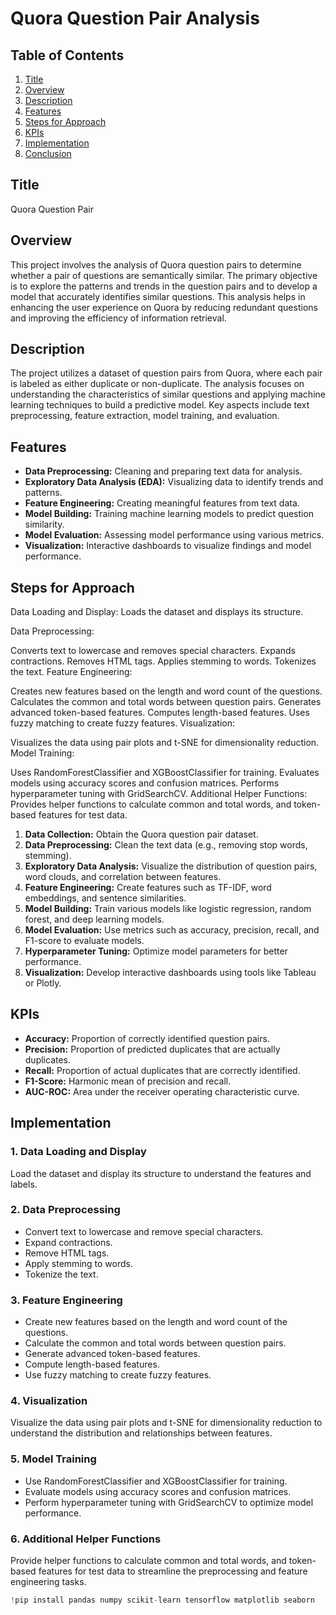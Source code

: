 # Quora Question Pair Analysis

## Table of Contents
1. [Title](#title)
2. [Overview](#overview)
3. [Description](#description)
4. [Features](#features)
5. [Steps for Approach](#steps-for-approach)
6. [KPIs](#kpis)
7. [Implementation](#implementation)
8. [Conclusion](#conclusion)

## Title

Quora Question Pair

## Overview

This project involves the analysis of Quora question pairs to determine whether a pair of questions are semantically similar. The primary objective is to explore the patterns and trends in the question pairs and to develop a model that accurately identifies similar questions. This analysis helps in enhancing the user experience on Quora by reducing redundant questions and improving the efficiency of information retrieval.

## Description

The project utilizes a dataset of question pairs from Quora, where each pair is labeled as either duplicate or non-duplicate. The analysis focuses on understanding the characteristics of similar questions and applying machine learning techniques to build a predictive model. Key aspects include text preprocessing, feature extraction, model training, and evaluation.

## Features

- **Data Preprocessing:** Cleaning and preparing text data for analysis.
- **Exploratory Data Analysis (EDA):** Visualizing data to identify trends and patterns.
- **Feature Engineering:** Creating meaningful features from text data.
- **Model Building:** Training machine learning models to predict question similarity.
- **Model Evaluation:** Assessing model performance using various metrics.
- **Visualization:** Interactive dashboards to visualize findings and model performance.

## Steps for Approach

Data Loading and Display: Loads the dataset and displays its structure.

Data Preprocessing:

Converts text to lowercase and removes special characters.
Expands contractions.
Removes HTML tags.
Applies stemming to words.
Tokenizes the text.
Feature Engineering:

Creates new features based on the length and word count of the questions.
Calculates the common and total words between question pairs.
Generates advanced token-based features.
Computes length-based features.
Uses fuzzy matching to create fuzzy features.
Visualization:

Visualizes the data using pair plots and t-SNE for dimensionality reduction.
Model Training:

Uses RandomForestClassifier and XGBoostClassifier for training.
Evaluates models using accuracy scores and confusion matrices.
Performs hyperparameter tuning with GridSearchCV.
Additional Helper Functions: Provides helper functions to calculate common and total words, and token-based features for test data.



1. **Data Collection:** Obtain the Quora question pair dataset.
2. **Data Preprocessing:** Clean the text data (e.g., removing stop words, stemming).
3. **Exploratory Data Analysis:** Visualize the distribution of question pairs, word clouds, and correlation between features.
4. **Feature Engineering:** Create features such as TF-IDF, word embeddings, and sentence similarities.
5. **Model Building:** Train various models like logistic regression, random forest, and deep learning models.
6. **Model Evaluation:** Use metrics such as accuracy, precision, recall, and F1-score to evaluate models.
7. **Hyperparameter Tuning:** Optimize model parameters for better performance.
8. **Visualization:** Develop interactive dashboards using tools like Tableau or Plotly.

## KPIs

- **Accuracy:** Proportion of correctly identified question pairs.
- **Precision:** Proportion of predicted duplicates that are actually duplicates.
- **Recall:** Proportion of actual duplicates that are correctly identified.
- **F1-Score:** Harmonic mean of precision and recall.
- **AUC-ROC:** Area under the receiver operating characteristic curve.


## Implementation

### 1. Data Loading and Display

Load the dataset and display its structure to understand the features and labels.

### 2. Data Preprocessing

- Convert text to lowercase and remove special characters.
- Expand contractions.
- Remove HTML tags.
- Apply stemming to words.
- Tokenize the text.

### 3. Feature Engineering

- Create new features based on the length and word count of the questions.
- Calculate the common and total words between question pairs.
- Generate advanced token-based features.
- Compute length-based features.
- Use fuzzy matching to create fuzzy features.

### 4. Visualization

Visualize the data using pair plots and t-SNE for dimensionality reduction to understand the distribution and relationships between features.

### 5. Model Training

- Use RandomForestClassifier and XGBoostClassifier for training.
- Evaluate models using accuracy scores and confusion matrices.
- Perform hyperparameter tuning with GridSearchCV to optimize model performance.

### 6. Additional Helper Functions

Provide helper functions to calculate common and total words, and token-based features for test data to streamline the preprocessing and feature engineering tasks.


```python
!pip install pandas numpy scikit-learn tensorflow matplotlib seaborn
